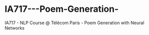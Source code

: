 # IA717---Poem-Generation-
IA717 - NLP Course @ Télécom Paris - Poem Generation with Neural Networks
